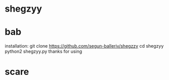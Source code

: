 # shegzyy
# bab
installation: 
git clone https://github.com/segun-balleriv/shegzzy
cd shegzyy
python2 shegzyy.py
   thanks for using
# scare
